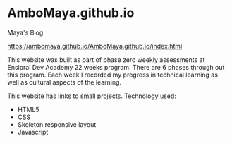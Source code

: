 # AmboMaya.github.io
Maya's Blog

https://ambomaya.github.io/AmboMaya.github.io/index.html

This website was built as part of phase zero weekly assessments at Ensipral Dev Academy 22 weeks program. There are 6 phases through out this program. Each week I recorded my progress in technical learning as well as cultural aspects of the learning. 

This website has links to small projects.
Technology used:
  - HTML5
  - CSS
  - Skeleton responsive layout
  - Javascript
